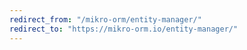 ```yaml
---
redirect_from: "/mikro-orm/entity-manager/"
redirect_to: "https://mikro-orm.io/entity-manager/"
---
```

